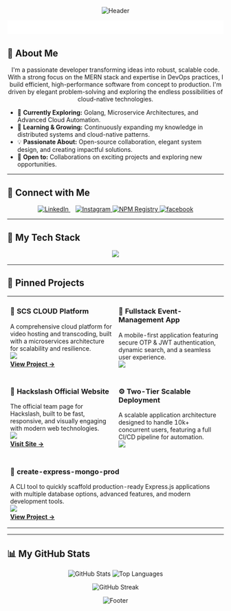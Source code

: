 <!-- Header -->
<p align="center">
  <img src="https://capsule-render.vercel.app/api?type=waving&color=gradient&height=180&section=header&text=Suryansh%20Verma&fontSize=70&fontColor=ffffff&animation=twinkling&fontAlignY=35" alt="Header"/>
</p>

<!-- Typewriter Animation -->
<p align="center">
  <img src="./assets/suryansh.svg" alt="Typing Animation" />
</p>

## 👋 About Me

<p align="center">
  I'm a passionate developer transforming ideas into robust, scalable code. With a strong focus on the MERN stack and expertise in DevOps practices, I build efficient, high-performance software from concept to production. I'm driven by elegant problem-solving and exploring the endless possibilities of cloud-native technologies.
</p>

- 🔭 **Currently Exploring:** Golang, Microservice Architectures, and Advanced Cloud Automation.
- 🌱 **Learning & Growing:** Continuously expanding my knowledge in distributed systems and cloud-native patterns.
- 💡 **Passionate About:** Open-source collaboration, elegant system design, and creating impactful solutions.
- 🤝 **Open to:** Collaborations on exciting projects and exploring new opportunities.
---

## 🔗 Connect with Me
<p align="center">
  <a href="https://linkedin.com/in/suryansh-verma-54a88528a" target="_blank">
    <img src="https://skillicons.dev/icons?i=linkedin" alt="LinkedIn"/>
  </a>
  &nbsp;&nbsp;
  <a href="https://instagram.com/suryanshverma_1" target="_blank">
    <img src="https://skillicons.dev/icons?i=instagram" alt="Instagram"/>
  </a>
  <a href="https://www.npmjs.com/~suryanshverma" target="_blank">
    <img src="https://skillicons.dev/icons?i=npm" alt="NPM Registry"/>
  </a>
   <a href="https://github.com/suryanshvermaa/" target="_blank">
    <img src="https://skillicons.dev/icons?i=github" alt="facebook"/>
  </a>
</p>

---

## 🚀 My Tech Stack  
<p align="center">
  <a href="https://skillicons.dev">
    <img src="https://skillicons.dev/icons?i=js,ts,react,nextjs,redux,tailwind,nodejs,express,mongodb,postgresql,redis,kafka,graphql,prisma,docker,kubernetes,aws,bash,go,java,c,cpp,figma,firebase,jenkins,nginx,vercel,github,gitlab,linux,supabase,vscode,vite,cmake,html,css&perline=15" />
  </a>
</p>

---

## 📌 Pinned Projects  

<table align="center" width="100%">
<tr>
<td width="50%" valign="top">

### 🚀 SCS CLOUD Platform  
A comprehensive cloud platform for video hosting and transcoding, built with a microservices architecture for scalability and resilience.  
<img src="https://skillicons.dev/icons?i=react,tailwind,nodejs,express,mongodb,docker,aws&perline=7" />  
[**View Project →**](https://github.com/suryanshvermaa/scsCloud.git)  

</td>
<td width="50%" valign="top">

### 📱 Fullstack Event-Management App  
A mobile-first application featuring secure OTP & JWT authentication, dynamic search, and a seamless user experience.  
<img src="https://skillicons.dev/icons?i=react,nodejs,express,mongodb&perline=4" />  

</td>
</tr>

<tr>
<td width="50%" valign="top">

### 🧠 Hackslash Official Website  
The official team page for Hackslash, built to be fast, responsive, and visually engaging with modern web technologies.  
<img src="https://skillicons.dev/icons?i=nextjs,tailwind&perline=2" />  
[**Visit Site →**](https://hackslashnitp.vercel.app)  

</td>
<td width="50%" valign="top">

### ⚙️ Two-Tier Scalable Deployment  
A scalable application architecture designed to handle 10k+ concurrent users, featuring a full CI/CD pipeline for automation.  
<img src="https://skillicons.dev/icons?i=docker,kubernetes,jenkins,github&perline=4" />  

</td>
</tr>

<tr>
<td colspan="2" valign="top">

### 🔧 create-express-mongo-prod  
A CLI tool to quickly scaffold production-ready Express.js applications with multiple database options, advanced features, and modern development tools.  
<img src="https://skillicons.dev/icons?i=nodejs,ts,express,aws,docker,redis,kafka,graphql&perline=8" />  
[**View Project →**](https://github.com/suryanshvermaa/create-express-mongo-prod)  

</td>
</tr>
</table>

---

## 📊 My GitHub Stats  
<p align="center">
  <img src="https://github-readme-stats.vercel.app/api?username=suryanshvermaa&theme=tokyonight&show_icons=true&hide_border=true" height="160" alt="GitHub Stats"/>
  <img src="https://github-readme-stats.vercel.app/api/top-langs/?username=suryanshvermaa&theme=tokyonight&show_icons=true&hide_border=true&layout=compact" height="160" alt="Top Languages"/>
</p>
<p align="center">
  <img src="https://github-readme-streak-stats.herokuapp.com/?user=suryanshvermaa&theme=tokyonight&hide_border=true" alt="GitHub Streak"/>
</p>

<!-- Footer -->
<p align="center">
  <img src="https://capsule-render.vercel.app/api?type=waving&color=gradient&height=120&section=footer" alt="Footer"/>
</p>
